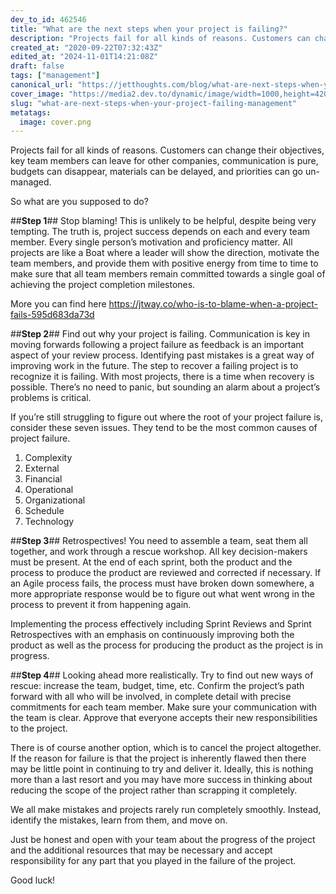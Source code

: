 ```yaml
---
dev_to_id: 462546
title: "What are the next steps when your project is failing?"
description: "Projects fail for all kinds of reasons. Customers can change their objectives, key team members can..."
created_at: "2020-09-22T07:32:43Z"
edited_at: "2024-11-01T14:21:08Z"
draft: false
tags: ["management"]
canonical_url: "https://jetthoughts.com/blog/what-are-next-steps-when-your-project-failing-management/"
cover_image: "https://media2.dev.to/dynamic/image/width=1000,height=420,fit=cover,gravity=auto,format=auto/https%3A%2F%2Fmedia.dev.to%2Fcdn-cgi%2Fimage%2Fwidth%3D1000%2Cheight%3D420%2Cfit%3Dcover%2Cgravity%3Dauto%2Cformat%3Dauto%2Fhttps%253A%252F%252Fdev-to-uploads.s3.amazonaws.com%252Fi%252Fr6dluzj7t3lrqazbm6v3.png"
slug: "what-are-next-steps-when-your-project-failing-management"
metatags:
  image: cover.png
---
```

Projects fail for all kinds of reasons. Customers can change their objectives, key team members can leave for other companies, communication is pure, budgets can disappear, materials can be delayed, and priorities can go un-managed.

So what are you supposed to do?

##**Step 1**##
Stop blaming! This is unlikely to be helpful, despite being very tempting. The truth is, project success depends on each and every team member. Every single person’s motivation and proficiency matter. All projects are like a Boat where a leader will show the direction, motivate the team members, and provide them with positive energy from time to time to make sure that all team members remain committed towards a single goal of achieving the project completion milestones.

More you can find here https://jtway.co/who-is-to-blame-when-a-project-fails-595d683da73d

##**Step 2**##
Find out why your project is failing. Communication is key in moving forwards following a project failure as feedback is an important aspect of your review process. Identifying past mistakes is a great way of improving work in the future.
The step to recover a failing project is to recognize it is failing. With most projects, there is a time when recovery is possible. There’s no need to panic, but sounding an alarm about a project’s problems is critical.

If you’re still struggling to figure out where the root of your project failure is, consider these seven issues. They tend to be the most common causes of project failure.

1. Complexity
2. External
3. Financial
4. Operational
5. Organizational
6. Schedule
7. Technology

##**Step 3**##
Retrospectives! You need to assemble a team, seat them all together, and work through a rescue workshop. All key decision-makers must be present. At the end of each sprint, both the product and the process to produce the product are reviewed and corrected if necessary. If an Agile process fails, the process must have broken down somewhere, a more appropriate response would be to figure out what went wrong in the process to prevent it from happening again.

Implementing the process effectively including Sprint Reviews and Sprint Retrospectives with an emphasis on continuously improving both the product as well as the process for producing the product as the project is in progress.

##**Step 4**##
Looking ahead more realistically. Try to find out new ways of rescue: increase the team, budget, time, etc. Confirm the project’s path forward with all who will be involved, in complete detail with precise commitments for each team member. Make sure your communication with the team is clear. Approve that everyone accepts their new responsibilities to the project.

There is of course another option, which is to cancel the project altogether. If the reason for failure is that the project is inherently flawed then there may be little point in continuing to try and deliver it. Ideally, this is nothing more than a last resort and you may have more success in thinking about reducing the scope of the project rather than scrapping it completely.

We all make mistakes and projects rarely run completely smoothly. Instead, identify the mistakes, learn from them, and move on.

Just be honest and open with your team about the progress of the project and the additional resources that may be necessary and accept responsibility for any part that you played in the failure of the project.

Good luck!

